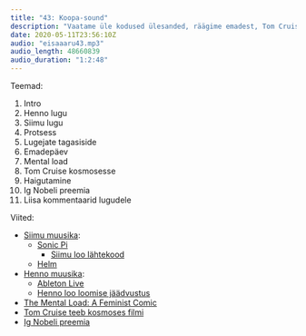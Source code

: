 ```yaml
---
title: "43: Koopa-sound"
description: "Vaatame üle kodused ülesanded, räägime emadest, Tom Cruise'ist ja Ig Nobeli preemiast. Haigutame."
date: 2020-05-11T23:56:10Z
audio: "eisaaaru43.mp3"
audio_length: 48660839
audio_duration: "1:2:48"
---
```

Teemad:

  1. Intro
  2. Henno lugu
  3. Siimu lugu
  4. Protsess
  5. Lugejate tagasiside
  6. Emadepäev
  7. Mental load
  8. Tom Cruise kosmosesse
  9. Haigutamine
  10. Ig Nobeli preemia
  11. Liisa kommentaarid lugudele

Viited:

*   [Siimu muusika](https://soundcloud.com/siimphh/modest-great-ape-brain):
    *   [Sonic Pi](https://sonic-pi.net)
        *   [Siimu loo lähtekood](https://gist.github.com/windo/8a864f60d6a022941716facf4624a566)
    *   [Helm](https://tytel.org/helm/)
*   [Henno muusika](https://soundcloud.com/henno-luts/soft-cheese):
    *   [Ableton Live](https://www.ableton.com/en/live/)
    *   [Henno loo loomise jäädvustus](https://youtu.be/cj2zZSuerAs)
*   [The Mental Load: A Feminist Comic](https://english.emmaclit.com/2017/05/20/you-shouldve-asked/)
*   [Tom Cruise teeb kosmoses filmi](https://www.theverge.com/2020/5/5/21248460/nasa-tom-cruise-movie-international-space-station)
*   [Ig Nobeli preemia](https://en.wikipedia.org/wiki/Ig_Nobel_Prize)
